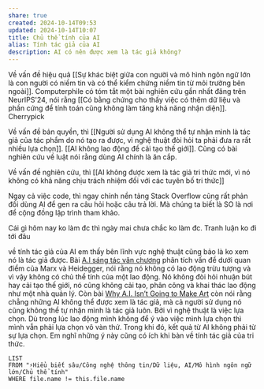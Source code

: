 ```yaml
---
share: true
created: 2024-10-14T09:53
updated: 2024-10-14T10:07
title: Chủ thể tính của AI
alias: Tính tác giả của AI
description: AI có nên được xem là tác giả không?
---
```

Về vấn đề hiệu quả [[Sự khác biệt giữa con người và mô hình ngôn ngữ lớn là con người có niềm tin và có thể kiểm chứng niềm tin từ môi trường bên ngoài]]. Computerphile có tóm tắt một bài nghiên cứu gần nhất đăng trên NeurIPS'24, nói rằng [[Có bằng chứng cho thấy việc có thêm dữ liệu và phần cứng để tính toán cũng không làm tăng khả năng nhận diện]]. Cherrypick

Về vấn đề bản quyền, thì [[Người sử dụng AI không thể tự nhận mình là tác giả của tác phẩm do nó tạo ra được, vì nghệ thuật đòi hỏi ta phải đưa ra rất nhiều lựa chọn]]. [[AI không lao động để cải tạo thế giới]]. Cũng có bài nghiên cứu về luật nói rằng dùng AI chính là ăn cắp. 

Về vấn đề nghiên cứu, thì [[AI không được xem là tác giả tri thức mới, vì nó không có khả năng chịu trách nhiệm đối với các tuyên bố tri thức]]

Ngay cả việc code, thì ngay chính nền tảng Stack Overflow cũng rất phản đối dùng AI để gen ra câu hỏi hoặc câu trả lời. Mà chúng ta biết là SO là nơi để cộng đồng lập trình tham khảo. 

Cái gì hôm nay ko làm đc thì ngày mai chưa chắc ko làm đc. 
Tranh luận ko đi tới đâu

về tính tác giả của AI em thấy bên lĩnh vực nghệ thuật cũng bảo là ko xem nó là tác giả được. Bài [A.I sáng tác văn chương](https://ducanhwriter.substack.com/p/ai-sang-tac-van-chuong) phân tích vấn đề dưới quan điểm của Marx và Heidegger, nói rằng nó không có lao động trừu tượng và vì vậy không có chủ thể tính của một lao động. Nó không đòi hỏi nhuận bút hay cải tạo thế giới, nó cũng không cải tạo, phân công và khai thác lao động như một nhà quản lý. Còn bài [Why A.I. Isn’t Going to Make Art](https://www.newyorker.com/culture/the-weekend-essay/why-ai-isnt-going-to-make-art) còn nói rằng chẳng những AI không thể được xem là tác giả, mà cả người sử dụng nó cũng không thể tự nhận mình là tác giả luôn. Bởi vì nghệ thuật là việc lựa chọn. Dù trong lúc lao động mình không để ý vào việc mình lựa chọn thì mình vẫn phải lựa chọn vô vàn thứ. Trong khi đó, kết quả từ AI không phải từ sự lựa chọn. Em nghĩ những ý này cũng có ích khi bàn về tính tác giả của tri thức.

```dataview
LIST
FROM "⚡Hiểu biết sâu/Công nghệ thông tin/Dữ liệu, AI/Mô hình ngôn ngữ lớn/Chủ thể tính"
WHERE file.name != this.file.name
```